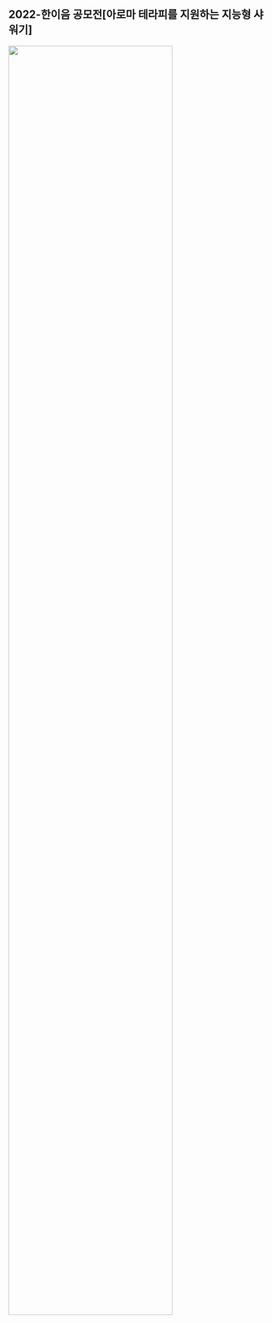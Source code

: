 ## 2022-한이음 공모전[아로마 테라피를 지원하는 지능형 샤워기]
<img width="80%" src="https://user-images.githubusercontent.com/103934004/204711472-b9cdb6a4-bfe0-4563-9eef-c998c4dc79bc.png"/>
